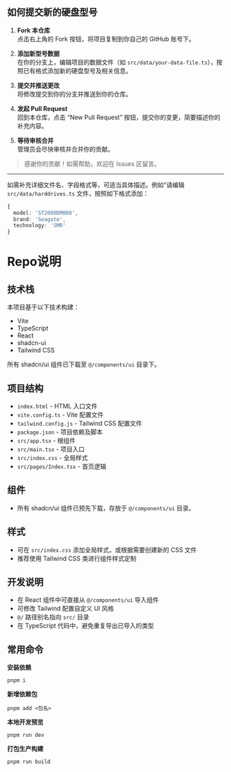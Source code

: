 ## 如何提交新的硬盘型号

1. **Fork 本仓库**  
   点击右上角的 Fork 按钮，将项目复制到你自己的 GitHub 账号下。

2. **添加新型号数据**  
   在你的分支上，编辑项目的数据文件（如 `src/data/your-data-file.ts`），按照已有格式添加新的硬盘型号及相关信息。

3. **提交并推送更改**  
   将修改提交到你的分支并推送到你的仓库。

4. **发起 Pull Request**  
   回到本仓库，点击 “New Pull Request” 按钮，提交你的变更，简要描述你的补充内容。

5. **等待审核合并**  
   管理员会尽快审核并合并你的贡献。

> 感谢你的贡献！如需帮助，欢迎在 Issues 区留言。

---

如需补充详细文件名、字段格式等，可适当具体描述。例如“请编辑 `src/data/harddrives.ts` 文件，按照如下格式添加：
```ts
{
  model: 'ST2000DM008',
  brand: 'Seagate',
  technology: 'SMR'
}
```



# Repo说明

## 技术栈

本项目基于以下技术构建：

- Vite
- TypeScript
- React
- shadcn-ui
- Tailwind CSS

所有 shadcn/ui 组件已下载至 `@/components/ui` 目录下。

## 项目结构

- `index.html` - HTML 入口文件
- `vite.config.ts` - Vite 配置文件
- `tailwind.config.js` - Tailwind CSS 配置文件
- `package.json` - 项目依赖及脚本
- `src/app.tsx` - 根组件
- `src/main.tsx` - 项目入口
- `src/index.css` - 全局样式
- `src/pages/Index.tsx` - 首页逻辑

## 组件

- 所有 shadcn/ui 组件已预先下载，存放于 `@/components/ui` 目录。

## 样式

- 可在 `src/index.css` 添加全局样式，或根据需要创建新的 CSS 文件
- 推荐使用 Tailwind CSS 类进行组件样式定制

## 开发说明

- 在 React 组件中可直接从 `@/components/ui` 导入组件
- 可修改 Tailwind 配置自定义 UI 风格
- `@/` 路径别名指向 `src/` 目录
- 在 TypeScript 代码中，避免重复导出已导入的类型

## 常用命令

**安装依赖**
```shell
pnpm i
```

**新增依赖包**
```shell
pnpm add <包名>
```

**本地开发预览**
```shell
pnpm run dev
```

**打包生产构建**
```shell
pnpm run build
```


